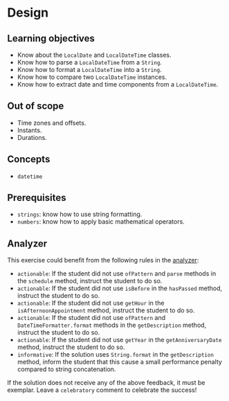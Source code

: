 # Design

## Learning objectives

- Know about the `LocalDate` and `LocalDateTime` classes.
- Know how to parse a `LocalDateTime` from a `String`.
- Know how to format a `LocalDateTime` into a `String`.
- Know how to compare two `LocalDateTime` instances.
- Know how to extract date and time components from a `LocalDateTime`.

## Out of scope

- Time zones and offsets.
- Instants.
- Durations.

## Concepts

- `datetime`

## Prerequisites

- `strings`: know how to use string formatting.
- `numbers`: know how to apply basic mathematical operators.

## Analyzer

This exercise could benefit from the following rules in the [analyzer]:

- `actionable`: If the student did not use `ofPattern` and `parse` methods in the `schedule` method, instruct the student to do so.
- `actionable`: If the student did not use `isBefore` in the `hasPassed` method, instruct the student to do so.
- `actionable`: If the student did not use `getHour` in the `isAfternoonAppointment` method, instruct the student to do so.
- `actionable`: If the student did not use `ofPattern` and `DateTimeFormatter.format` methods in the `getDescription` method, instruct the student to do so.
- `actionable`: If the student did not use `getYear` in the `getAnniversaryDate` method, instruct the student to do so.
- `informative`: If the solution uses `String.format` in the `getDescription` method, inform the student that this cause a small performance penalty compared to string concatenation.

If the solution does not receive any of the above feedback, it must be exemplar.
Leave a `celebratory` comment to celebrate the success!

[analyzer]: https://github.com/exercism/java-analyzer

